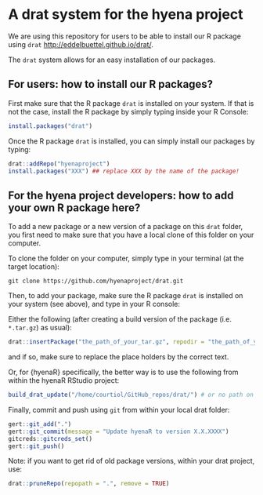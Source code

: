 # A drat system for the hyena project

We are using this repository for users to be able to install our R package using `drat` http://eddelbuettel.github.io/drat/.

The `drat` system allows for an easy installation of our packages.


## For users: how to install our R packages?

First make sure that the R package `drat` is installed on your system.
If that is not the case, install the R package by simply typing inside your R Console:

```r
install.packages("drat")
```

Once the R package `drat` is installed, you can simply install our packages by typing:

```r
drat::addRepo("hyenaproject")
install.packages("XXX") ## replace XXX by the name of the package!
```


## For the hyena project developers: how to add your own R package here?

To add a new package or a new version of a package on this `drat` folder, you first need to make sure that you have a local clone of this folder on your computer.

To clone the folder on your computer, simply type in your terminal (at the target location):

```
git clone https://github.com/hyenaproject/drat.git
```

Then, to add your package, make sure the R package `drat` is installed on your system (see above), and type in your R console:

Either the following (after creating a build version of the package (i.e. `*.tar.gz`) as usual):

```r
drat::insertPackage("the_path_of_your_tar.gz", repodir = "the_path_of_your_local_drat_folder")
```
and if so, make sure to replace the place holders by the correct text. 


Or, for {hyenaR} specifically, the better way is to use the following from within the hyenaR RStudio project:

```r
build_drat_update("/home/courtiol/GitHub_repos/drat/") # or no path on Windows and it will prompt you
```

Finally, commit and push using `git` from within your local drat folder:

```r
gert::git_add(".")
gert::git_commit(message = "Update hyenaR to version X.X.XXXX")
gitcreds::gitcreds_set()
gert::git_push()
```

Note: if you want to get rid of old package versions, within your drat project, use: 

```r
drat::pruneRepo(repopath = ".", remove = TRUE)
```